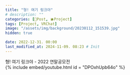```yaml
---
title: "형! 여기 링크야"
# description: ""
categories: [📀Post, 🫐Project]
tags: [Project, VRChat]
image: "/assets/img/background/20230112_151539.jpg"
hidden: true

date: 2022-12-31. 00:00
last_modified_at: 2024-11-09. 08:23 # Init
---
```


형! 여기 링크야 - 2022 연말공모전  
{% include embed/youtube.html id = "DPOxhUpb64o" %}
